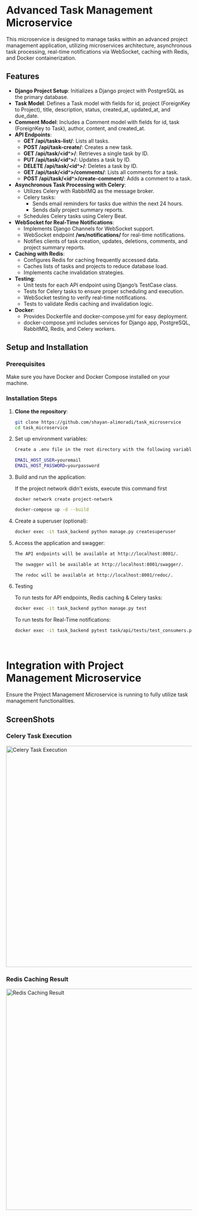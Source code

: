 # Advanced Task Management Microservice

This microservice is designed to manage tasks within an advanced project management application, utilizing microservices architecture, asynchronous task processing, real-time notifications via WebSocket, caching with Redis, and Docker containerization.

## Features

- **Django Project Setup**: Initializes a Django project with PostgreSQL as the primary database.
- **Task Model**: Defines a Task model with fields for id, project (ForeignKey to Project), title, description, status, created_at, updated_at, and due_date.
- **Comment Model**: Includes a Comment model with fields for id, task (ForeignKey to Task), author, content, and created_at.
- **API Endpoints**:
  - **GET /api/tasks-list/**: Lists all tasks.
  - **POST /api/task-create/**: Creates a new task.
  - **GET /api/task/<id^>/**: Retrieves a single task by ID.
  - **PUT /api/task/<id^>/**: Updates a task by ID.
  - **DELETE /api/task/<id^>/**: Deletes a task by ID.
  - **GET /api/task/<id^>/comments/**: Lists all comments for a task.
  - **POST /api/task/<id^>/create-comment/**: Adds a comment to a task.
- **Asynchronous Task Processing with Celery**:
  - Utilizes Celery with RabbitMQ as the message broker.
  - Celery tasks:
    - Sends email reminders for tasks due within the next 24 hours.
    - Sends daily project summary reports.
  - Schedules Celery tasks using Celery Beat.
- **WebSocket for Real-Time Notifications**:
  - Implements Django Channels for WebSocket support.
  - WebSocket endpoint **/ws/notifications/** for real-time notifications.
  - Notifies clients of task creation, updates, deletions, comments, and project summary reports.
- **Caching with Redis**:
  - Configures Redis for caching frequently accessed data.
  - Caches lists of tasks and projects to reduce database load.
  - Implements cache invalidation strategies.
- **Testing**:
  - Unit tests for each API endpoint using Django’s TestCase class.
  - Tests for Celery tasks to ensure proper scheduling and execution.
  - WebSocket testing to verify real-time notifications.
  - Tests to validate Redis caching and invalidation logic.
- **Docker**:
  - Provides Dockerfile and docker-compose.yml for easy deployment.
  - docker-compose.yml includes services for Django app, PostgreSQL, RabbitMQ, Redis, and Celery workers.

## Setup and Installation

### Prerequisites

Make sure you have Docker and Docker Compose installed on your machine.

### Installation Steps

1. **Clone the repository**:
   ```bash
   git clone https://github.com/shayan-alimoradi/task_microservice
   cd task_microservice

2. Set up environment variables:
    ```bash
    Create a .env file in the root directory with the following variables:

    EMAIL_HOST_USER=youremail
    EMAIL_HOST_PASSWORD=yourpassword

3. Build and run the application:

    If the project network didn't exists, execute this command first
    ```
    docker network create project-network
    ```
    ```bash
    docker-compose up -d --build
    ```

4. Create a superuser (optional):
    ```bash
    docker exec -it task_backend python manage.py createsuperuser
    ```

5. Access the application and swagger:
    ```bash
    The API endpoints will be available at http://localhost:8001/.
    ```
    ```bash
    The swagger will be available at http://localhost:8001/swagger/.
    ```
    ```bash
    The redoc will be available at http://localhost:8001/redoc/.
    ```

6. Testing

    To run tests for API endpoints, Redis caching & Celery tasks:
    ```bash
    docker exec -it task_backend python manage.py test
    ```
    To run tests for Real-Time notifications:
    ```bash
    docker exec -it task_backend pytest task/api/tests/test_consumers.py
    ```
<br/>

# Integration with Project Management Microservice
Ensure the Project Management Microservice is running to fully utilize task management functionalities.

## ScreenShots

### Celery Task Execution
<img src="screenshots/celery_task_execution.png" alt="Celery Task Execution" width="600">

### Redis Caching Result
<img src="screenshots/redis_caching_result.png" alt="Redis Caching Result" width="600">